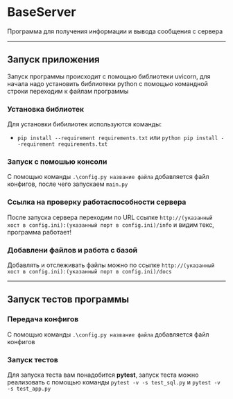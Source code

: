 # BaseServer
Программа для получения информации и вывода сообщения с сервера
___________________________________________________________________________________________________________________________________________________________________________________
## Запуск приложения
Запуск программы происходит с помощью библиотеки uvicorn, для начала надо установить библиотеки python с помощью командной строки переходим к файлам программы 
### Установка библиотек
Для установки бибилиотек используются команды:
- ```pip install --requirement requirements.txt``` или ```python pip install --requirement requirements.txt```

### Запуск с помошью консоли
C помощью команды ```.\config.py название файла``` добавляется файл конфигов, после чего запускаем ```main.py```

### Ссылка на проверку работаспособности сервера
После запуска сервера переходим по URL ссылке ```http://(указанный хост в config.ini):(указанный порт в config.ini)/info``` и видим текс, программа работает!

### Добавлени файлов и работа с базой
Добавлять и отслеживать файлы можно по ссылке ```http://(указанный хост в config.ini):(указанный порт в config.ini)/docs```
___________________________________________________________________________________________________________________________________________________________________________________
## Запуск тестов программы

### Передача конфигов
C помощью команды ```.\config.py название файла``` добавляется файл конфигов

### Запуск тестов
Для запуска теста вам понадобится **pytest**, запуск теста можно реализовать с помощью команды ```pytest -v -s test_sql.py``` и ```pytest -v -s test_app.py```
